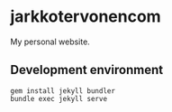 # jarkkotervonencom

My personal website.

## Development environment

```
gem install jekyll bundler
bundle exec jekyll serve
```
